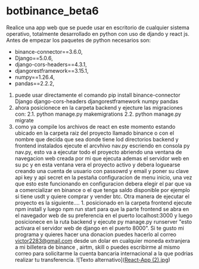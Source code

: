 # botbinance_beta6
Realice una app web que se puede usar en escritorio de cualquier sistema operativo, totalmente desarrollado en python con uso de djando y react js.
Antes de empezar los paquetes de python necesarios son: 
* binance-connector==3.6.0,
* Django==5.0.6,
* django-cors-headers==4.3.1,
* djangorestframework==3.15.1,
* numpy==1.26.4,
* pandas==2.2.2,
1. puede usar directamente el comando pip install binance-connector Django django-cors-headers djangorestframework numpy pandas
2. ahora posicionece en la carpeta backend y ejecture las migraciones con:
2.1.  python manage.py makemigrations
2.2. python manage.py migrate
3. como ya compile los archivos de react en este momento estando ubicado en la carpeta raiz del proyecto llamado binance o con el nombre que decida que sea donde tiene lod directorios backend y frontend instalados ejecute el arcvhivo nav.py escriendo en consola py nav.py, esto va a ejecutar todo el proyecto abriendo una ventana de navegacion web creada por mi que ejecuta ademas el servidor web en su pc y en esta ventana vera el proyecto activo y debera loguearse creando una cuenta de usuario con passowrd y email y poner su clave api key y api secret en la pestaña configuracion de menu inicio, una vez que esto este funcionando en configuracion debera  elegir el par que va a comercializar en binance o el que tenga saldo disponible por ejemplo si tiene usdt y quiere comprar y vender btc. Otra manera de ejecutar el proyecto es la siguiente.... 1. posicionado en la carpeta frontend ejecute npm install y luego npm run start para que la parte frontend se abra en el navegador web de su preferencia en el puerto localhost:3000 y luego posicionece en la ruta backend y ejecute py manage.py runserver "esto activara el servidor web de django en el puerto 8000". Si te gusto mi programa y quieres hacer una donacion puedes hacerlo al correo victor2283@gmail.com desde un dolar en cualquier moneda extranjera a mi billetera de binance , airtm, skill o puedes escribirme al mismo correo para solicitarme la cuenta bancaria internacional a la que podrias realizar tu transferencia.
   ![Texto alternativo]([React-App (2).jpg](botbinance_beta6/blob/main/React-App%20(2).jpg))


